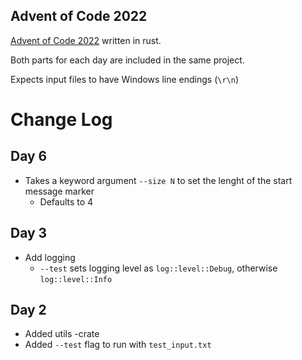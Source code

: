 Advent of Code 2022
-------------------
[Advent of Code 2022](https://adventofcode.com/2022) written in rust.

Both parts for each day are included in the same project.

Expects input files to have Windows line endings (`\r\n`)

# Change Log

## Day 6
- Takes a keyword argument `--size N` to set the lenght of the start message marker
    - Defaults to 4

## Day 3
- Add logging
    - `--test` sets logging level as `log::level::Debug`, otherwise `log::level::Info`

## Day 2
- Added utils -crate
- Added `--test` flag to run with `test_input.txt`
